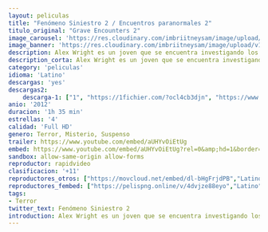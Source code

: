 ```yaml
---
layout: peliculas
title: "Fenómeno Siniestro 2 / Encuentros paranormales 2"
titulo_original: "Grave Encounters 2"
image_carousel: 'https://res.cloudinary.com/imbriitneysam/image/upload/v1545017288/siniestro-poster-min.jpg'
image_banner: 'https://res.cloudinary.com/imbriitneysam/image/upload/v1545017289/siniestro2-banner-min.jpg'
description: Alex Wright es un joven que se encuentra investigando los extraños acontecimientos que vimos en la primera parte y por tanto, la desaparición del protagonista de aquella Sean Rogerson. Un día recibe un misterioso vídeo de un bloguero que firman con el pseudónimo de DeathAwaits666. En ella puede ver como Sean Rogerson sigue vivo pero continúa atrapado en el hospital psiquiátrico Collingwood. Alex y sus amigos deciden quedar con el bloguero para tratar de obtener nueva información y de este modo descubrir qué ha sucedido realmente. Sin embargo, pronto se verán enfrentándose cara a cara con un mal que no puede definirse con palabras. Ahora, deberán ser más listos e inteligentes que lo que fueron Rogerson y sus amigos, y deberán hacer lo posible por salir del hospital antes de que sea demasiado tarde.. Grave Encounters 2
description_corta: Alex Wright es un joven que se encuentra investigando los extraños acontecimientos que vimos en la primera parte y por tanto, la desaparición del protagonista de aquella Sean Rogerson. Un día recibe un misterioso...
category: 'peliculas'
idioma: 'Latino'
descargas: 'yes'
descargas2:
    descarga-1: ["1", "https://1fichier.com/?ocl4cb3djn", "https://www.google.com/s2/favicons?domain=openload.co","OpenLoad","https://res.cloudinary.com/imbriitneysam/image/upload/v1541473684/mexico.png", "Latino", "HD"]
anio: '2012'
duracion: '1h 35 min'
estrellas: '4'
calidad: 'Full HD'
genero: Terror, Misterio, Suspenso
trailer: https://www.youtube.com/embed/aUHYvOiEtUg
embed: https://www.youtube.com/embed/aUHYvOiEtUg?rel=0&amp;hd=1&border=0&wmode=opaque&enablejsapi=1&modestbranding=1&controls=1&showinfo=1
sandbox: allow-same-origin allow-forms
reproductor: rapidvideo
clasificacion: '+11'
reproductores_otros: ["https://movcloud.net/embed/dl-bHgFrjdPB","Latino"]
reproductores_fembed: ["https://pelispng.online/v/4dvjze88eyo","Latino"]
tags:
- Terror
twitter_text: Fenómeno Siniestro 2
introduction: Alex Wright es un joven que se encuentra investigando los extraños acontecimientos que vimos en la primera parte y por tanto, la desaparición del protagonista de aquella Sean Rogerson. Un día recibe un misterioso...
---
```



 







